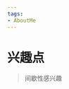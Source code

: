 ```yaml
---
tags:
- AboutMe
---
```



# 兴趣点
> 间歇性感兴趣


<style type="text/css">
.row {
  display: flex;
  flex-wrap: wrap;
  padding: 0px 0px;
  width: 96%;
}

.column {
  flex: 16%;
  padding: 5px 10px;
}

.column img {
  margin-top: 10px;
  vertical-align: middle;
}
</style>

<div id="container" class="row">
</div>

<script type="text/javascript">
const names = [
['3b1b', 'typescript', 'ubuntu', 'vscode', 'vue'],
['anaconda', 'android', 'css', 'django', 'docker'],
['git', 'github', 'hadoop', 'java', 'javascript'],
['jupyter', 'latex', 'markdown', 'matlab', 'mysql'],
['pytorch', 'qbittorrent', 'Rlogo', 'sas', 'sklearn'],
['node', 'numpy', 'pandas', 'plex', 'python']
]

const urls = [
['https://github.com/3b1b/manim', 'https://www.typescriptlang.org/', 'https://ubuntu.com/', 'https://code.visualstudio.com/', 'https://cn.vuejs.org/'],
['https://www.anaconda.com/', 'https://www.android.com/', 'https://en.wikipedia.org/wiki/CSS', 'https://www.djangoproject.com/', 'https://www.docker.com/'],
['https://git-scm.com/', 'https://github.com/', 'https://hadoop.apache.org/', 'https://www.java.com/', 'https://www.javascript.com/'],
['https://jupyter.org/', 'https://www.latex-project.org/', 'https://www.markdownguide.org/', 'https://www.mathworks.com/products/matlab.html', 'https://www.mysql.com/'],
['https://pytorch.org/', 'https://www.qbittorrent.org/', 'https://www.r-project.org/', 'https://www.sas.com/', 'https://scikit-learn.org/'],
['https://nodejs.org/', 'https://numpy.org/', 'https://pandas.pydata.org/', 'https://www.plex.tv/', 'https://www.python.org/']
]
for (var i = names.length - 1; i >= 0; i--) {
    // 每一列都是一个div
    var div_column = document.createElement('div');
    div_column.classList.add('column')
    for (var j = names[i].length - 1; j >= 0; j--) {
        // 里面包裹着若干个链接
        // 每个链接包着一个svg图片
        var url_tmp = document.createElement('a')
        var img_tmp = document.createElement('img');
        url_tmp.href = urls[i][j]
        url_tmp.alt = names[i][j]
        url_tmp.target = urls[i][j]
        img_tmp.src = "/About/assets/" + names[i][j] + ".svg"
        url_tmp.appendChild(img_tmp)
        div_column.appendChild(url_tmp)
    }
    document.getElementById('container').appendChild(div_column)
}
</script>